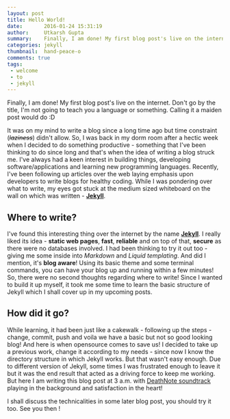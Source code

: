 ```yaml
---
layout: post
title: Hello World!
date:       2016-01-24 15:31:19
author:     Utkarsh Gupta
summary:    Finally, I am done! My first blog post's live on the internet.
categories: jekyll
thumbnail:  hand-peace-o
comments: true
tags:
 - welcome
 - to
 - jekyll
---
```


Finally, I am done! My first blog post's live on the internet. Don't go by the title, I'm not going to teach you a language or something. Calling it a maiden post would do :D

It was on my mind to write a blog since a long time ago but time constraint (*~~laziness~~*) didn't allow. So, I was back in my dorm room after a hectic week when I decided to do something productive - something that I've been thinking to do since long and that's when the idea of writing a blog struck me. I've always had a keen interest in building things, developing software/applications and learning new programming languages. Recently, I've been following up articles over the web laying emphasis upon developers to write blogs for healthy coding. While I was pondering over what to write, my eyes got stuck at the medium sized whiteboard on the wall on which was written - [**Jekyll**](http://jekyllrb.com/).


## Where to write?

I've found this interesting thing over the internet by the name [**Jekyll**](http://jekyllrb.com/). I really liked its idea - **static web pages**, **fast**, **reliable** and on top of that, **secure** as there were no databases involved. I had been thinking to try it out too - giving me some inside into *Markdown* and *Liquid templating*. And did I mention, it's **blog aware**! Using its basic theme and some terminal commands, you can have your blog up and running within a few minutes! So, there were no second thoughts regarding where to write! Since I wanted to build it up myself, it took me some time to learn the basic structure of Jekyll which I shall cover up in my upcoming posts.

## How did it go?

While learning, it had been just like a cakewalk - following up the steps - change, commit, push and voila we have a basic but not so good looking blog! And here is when opensource comes to save us! I decided to take up a previous work, change it according to my needs - since now I know the directory structure in which Jekyll works. But that wasn't easy enough. Due to different version of Jekyll, some times I was frustrated enough to leave it but it was the end result that acted as a driving force to keep me working. But here I am writing this blog post at 3 a.m. with [DeathNote soundtrack](https://www.youtube.com/watch?v=CcVdjZN0-D4) playing in the background and satisfaction in the heart!

I shall discuss the technicalities in some later blog post, you should try it too. See you then !
